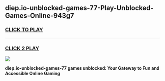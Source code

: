 
## diep.io-unblocked-games-77-Play-Unblocked-Games-Online-943g7
<h3>
<a href="https://premium76.site?title=diep.io-unblocked-games-77&ref=25A">CLICK TO PLAY</a></h3>
<hr>

<h3>
<a href="https://premium76.site?title=diep.io-unblocked-games-77&ref=25A">CLICK 2 PLAY</a>
  
</h3>

<a href="https://premium76.site?title=diep.io-unblocked-games-77&ref=25A"><img src="https://clearcache.store/games.png"></a>


**diep.io-unblocked-games-77 games unblocked: Your Gateway to Fun and Accessible Online Gaming**
